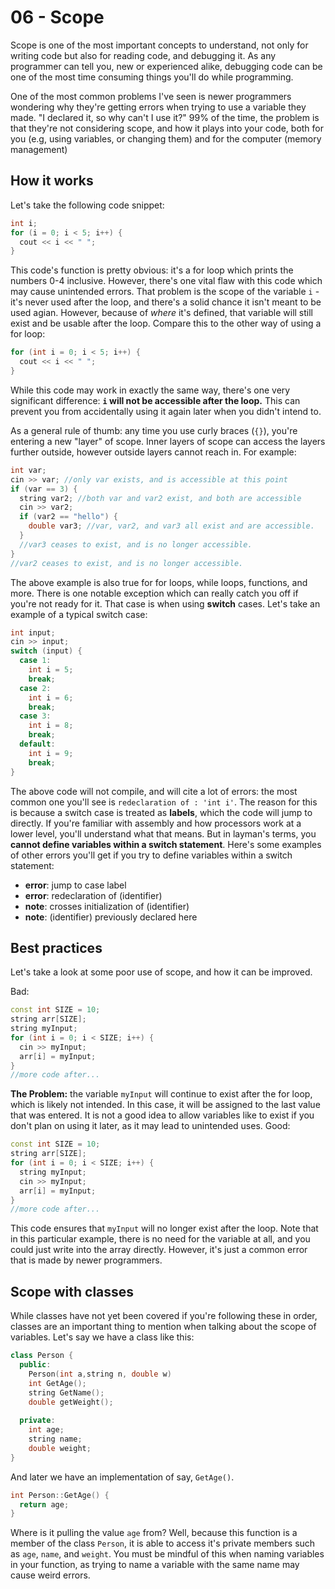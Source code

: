 06 - Scope
==========

Scope is one of the most important concepts to understand, not only for writing code but also for reading code, and debugging it. 
As any programmer can tell you, new or experienced alike, debugging code can be one of the most time consuming things you'll do while programming.

One of the most common problems I've seen is newer programmers wondering why they're getting errors when trying to use a variable they made. "I declared it, so why can't I use it?"
99% of the time, the problem is that they're not considering scope, and how it plays into your code, both for you (e.g, using variables, or changing them) and for the computer (memory management)


How it works
------------
Let's take the following code snippet:
```c++
int i;
for (i = 0; i < 5; i++) {
  cout << i << " ";
}

```
This code's function is pretty obvious: it's a for loop which prints the numbers 0-4 inclusive. However, there's one vital flaw with this code which may cause unintended errors.
That problem is the scope of the variable `i` - it's never used after the loop, and there's a solid chance it isn't meant to be used agian. 
However, because of *where* it's defined, that variable will still exist and be usable after the loop. 
Compare this to the other way of using a for loop:
```c++
for (int i = 0; i < 5; i++) {
  cout << i << " ";
}
```
While this code may work in exactly the same way, there's one very significant difference: **`i` will not be accessible after the loop.**
This can prevent you from accidentally using it again later when you didn't intend to. 

As a general rule of thumb: any time you use curly braces (`{}`), you're entering a new "layer" of scope. 
Inner layers of scope can access the layers further outside, however outside layers cannot reach in. For example:
```c++
int var;
cin >> var; //only var exists, and is accessible at this point
if (var == 3) {
  string var2; //both var and var2 exist, and both are accessible
  cin >> var2;
  if (var2 == "hello") {
    double var3; //var, var2, and var3 all exist and are accessible.
  }
  //var3 ceases to exist, and is no longer accessible.
}
//var2 ceases to exist, and is no longer accessible.
```
The above example is also true for for loops, while loops, functions, and more. There is one notable exception which can really catch you off if you're not ready for it.
That case is when using **switch** cases. Let's take an example of a typical switch case:
```c++
int input;
cin >> input;
switch (input) {
  case 1:
    int i = 5;
    break;
  case 2:
    int i = 6;
    break;
  case 3:
    int i = 8;
    break;
  default:
    int i = 9;
    break;
}
```
The above code will not compile, and will cite a lot of errors: the most common one you'll see is `redeclaration of : 'int i'`.
The reason for this is because a switch case is treated as **labels**, which the code will jump to directly.
If you're familiar with assembly and how processors work at a lower level, you'll understand what that means. But in layman's terms, you **cannot define variables within a switch statement**.
Here's some examples of other errors you'll get if you try to define variables within a switch statement:
- **error**: jump to case label
- **error**: redeclaration of (identifier)
- **note**: crosses initialization of (identifier)
- **note**: (identifier) previously declared here 

Best practices
--------------
Let's take a look at some poor use of scope, and how it can be improved.

Bad:
```c++
const int SIZE = 10;
string arr[SIZE];
string myInput;
for (int i = 0; i < SIZE; i++) {
  cin >> myInput;
  arr[i] = myInput;
}
//more code after...
```
**The Problem:** the variable `myInput` will continue to exist after the for loop, which is likely not intended. In this case, it will be assigned to the last value that was entered.
It is not a good idea to allow variables like to exist if you don't plan on using it later, as it may lead to unintended uses.
Good:
```c++
const int SIZE = 10;
string arr[SIZE];
for (int i = 0; i < SIZE; i++) {
  string myInput;
  cin >> myInput;
  arr[i] = myInput;
}
//more code after...
```
This code ensures that `myInput` will no longer exist after the loop. Note that in this particular example, there is no need for the variable at all, and you could just write into the array directly.
However, it's just a common error that is made by newer programmers.

Scope with classes
------------------
While classes have not yet been covered if you're following these in order, classes are an important thing to mention when talking about the scope of variables.
Let's say we have a class like this:
```c++
class Person {
  public:
    Person(int a,string n, double w)
    int GetAge();
    string GetName();
    double getWeight();
    
  private:
    int age;
    string name;
    double weight;
}
```
And later we have an implementation of say, `GetAge()`.
```c++
int Person::GetAge() {
  return age;
}
```
Where is it pulling the value `age` from? Well, because this function is a member of the class `Person`, it is able to access it's private members such as `age`, `name`, and `weight`.
You must be mindful of this when naming variables in your function, as trying to name a variable with the same name may cause weird errors.
